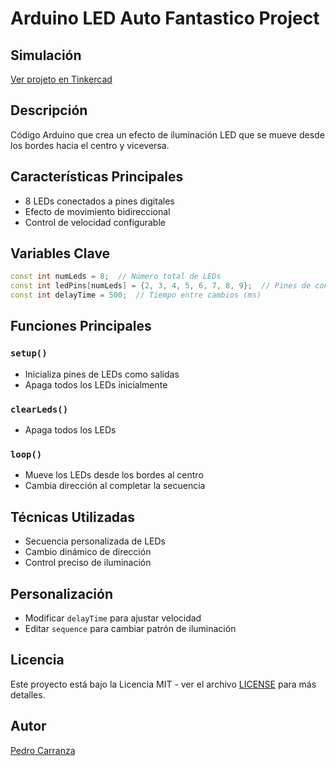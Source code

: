 # Arduino LED Auto Fantastico Project

## Simulación
[Ver projeto en Tinkercad](https://www.tinkercad.com/things/8sKiVq0F5By-led-auto-fantastico)

## Descripción
Código Arduino que crea un efecto de iluminación LED que se mueve desde los bordes hacia el centro y viceversa.

## Características Principales
- 8 LEDs conectados a pines digitales
- Efecto de movimiento bidireccional
- Control de velocidad configurable

## Variables Clave
```cpp
const int numLeds = 8;  // Número total de LEDs
const int ledPins[numLeds] = {2, 3, 4, 5, 6, 7, 8, 9};  // Pines de conexión
const int delayTime = 500;  // Tiempo entre cambios (ms)
```

## Funciones Principales

### `setup()`
- Inicializa pines de LEDs como salidas
- Apaga todos los LEDs inicialmente

### `clearLeds()`
- Apaga todos los LEDs

### `loop()`
- Mueve los LEDs desde los bordes al centro
- Cambia dirección al completar la secuencia

## Técnicas Utilizadas
- Secuencia personalizada de LEDs
- Cambio dinámico de dirección
- Control preciso de iluminación

## Personalización
- Modificar `delayTime` para ajustar velocidad
- Editar `sequence` para cambiar patrón de iluminación

## Licencia
Este proyecto está bajo la Licencia MIT - ver el archivo [LICENSE](LICENSE) para más detalles.

## Autor
[Pedro Carranza](https://github.com/draexx)
